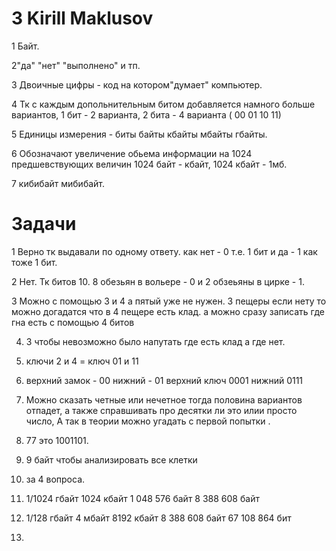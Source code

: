 # 3 Kirill Maklusov

1 Байт.

2"да" "нет" "выполнено" и тп.

3 Двоичные цифры - код на  котором"думает" компьютер.

4 Тк с каждым допольнительным битом добавляется намного больше вариантов, 1 бит - 2 варианта, 2 бита - 4 варианта ( 00 01 10 11)

5 Единицы измерения - биты байты кбайты мбайты гбайты.

6 Обозначают увеличение обьема информации на 1024 предшевствующих величин  1024 байт - кбайт, 1024 кбайт - 1мб.

7 кибибайт мибибайт.



# Задачи

1  Верно тк выдавали по одному ответу. как нет - 0 т.е. 1 бит и да - 1 как тоже 1 бит.

2 Нет. Тк битов 10. 8 обезьян в вольере - 0 и 2 обзеьяны в цирке - 1.

3 Можно с помощью 3 и 4 а пятый уже не нужен. 3 пещеры если нету то можно догадатся что в 4 пещере есть клад. а можно сразу записать где гна есть с помощью 4 битов 

4. 3 чтобы невозможно было напутать где есть клад а где нет.

5. ключи 2 и 4 = ключ 01 и 11

6. верхний замок - 00 нижний - 01 верхний ключ 0001 нижний 0111

7. Можно сказать четные или нечетное тогда половина вариантов отпадет, а также справшивать про десятки ли это илии просто число, А так в теории можно угадать с первой попытки .

8. 77 это 1001101.

9.  9 байт чтобы анализировать все клетки

10.  за 4 вопроса.

11.  1/1024 гбайт 1024 кбайт 1 048 576 байт 8 388 608 байт

12.  1/128 гбайт 4 мбайт 8192 кбайт 8 388 608 байт 67 108 864 бит

13.   
   


